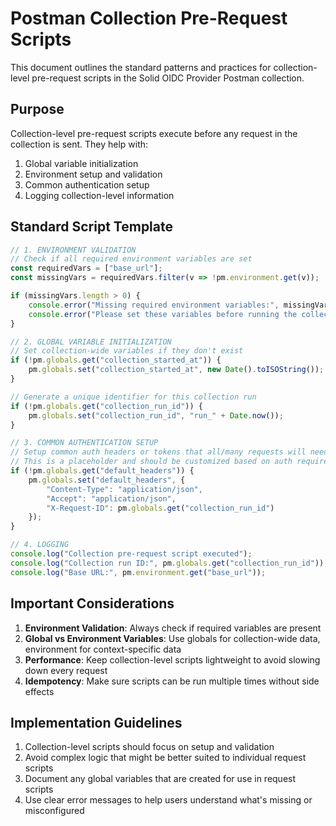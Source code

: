 # Postman Collection Pre-Request Scripts

This document outlines the standard patterns and practices for collection-level pre-request scripts in the Solid OIDC Provider Postman collection.

## Purpose

Collection-level pre-request scripts execute before any request in the collection is sent. They help with:

1. Global variable initialization
2. Environment setup and validation
3. Common authentication setup
4. Logging collection-level information

## Standard Script Template

```javascript
// 1. ENVIRONMENT VALIDATION
// Check if all required environment variables are set
const requiredVars = ["base_url"];
const missingVars = requiredVars.filter(v => !pm.environment.get(v));

if (missingVars.length > 0) {
    console.error("Missing required environment variables:", missingVars.join(", "));
    console.error("Please set these variables before running the collection");
}

// 2. GLOBAL VARIABLE INITIALIZATION
// Set collection-wide variables if they don't exist
if (!pm.globals.get("collection_started_at")) {
    pm.globals.set("collection_started_at", new Date().toISOString());
}

// Generate a unique identifier for this collection run
if (!pm.globals.get("collection_run_id")) {
    pm.globals.set("collection_run_id", "run_" + Date.now());
}

// 3. COMMON AUTHENTICATION SETUP
// Setup common auth headers or tokens that all/many requests will need
// This is a placeholder and should be customized based on auth requirements
if (!pm.globals.get("default_headers")) {
    pm.globals.set("default_headers", {
        "Content-Type": "application/json",
        "Accept": "application/json",
        "X-Request-ID": pm.globals.get("collection_run_id")
    });
}

// 4. LOGGING
console.log("Collection pre-request script executed");
console.log("Collection run ID:", pm.globals.get("collection_run_id"));
console.log("Base URL:", pm.environment.get("base_url"));
```

## Important Considerations

1. **Environment Validation**: Always check if required variables are present
2. **Global vs Environment Variables**: Use globals for collection-wide data, environment for context-specific data
3. **Performance**: Keep collection-level scripts lightweight to avoid slowing down every request
4. **Idempotency**: Make sure scripts can be run multiple times without side effects

## Implementation Guidelines

1. Collection-level scripts should focus on setup and validation
2. Avoid complex logic that might be better suited to individual request scripts
3. Document any global variables that are created for use in request scripts
4. Use clear error messages to help users understand what's missing or misconfigured
